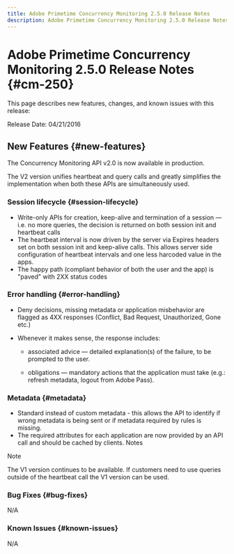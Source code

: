 ```yaml
---
title: Adobe Primetime Concurrency Monitoring 2.5.0 Release Notes
description: Adobe Primetime Concurrency Monitoring 2.5.0 Release Notes
---
```


# Adobe Primetime Concurrency Monitoring 2.5.0 Release Notes {#cm-250}
 
This page describes new features, changes, and known issues with this release:

Release Date: 04/21/2016

## New Features {#new-features}

The Concurrency Monitoring API v2.0 is now available in production. 

The V2 version unifies heartbeat and query calls and greatly simplifies the implementation when both these APIs are simultaneously used.

 

### Session lifecycle {#session-lifecycle}

* Write-only APIs for creation, keep-alive and termination of a session — i.e. no more queries, the decision is returned on both session init and heartbeat calls
* The heartbeat interval is now driven by the server via Expires headers set on both session init and keep-alive calls. This allows server side configuration of heartbeat intervals and one less harcoded value in the apps.
* The happy path (compliant behavior of both the user and the app) is "paved" with 2XX status codes

### Error handling {#error-handling}

* Deny decisions, missing metadata or application misbehavior are flagged as 4XX responses (Conflict, Bad Request, Unauthorized, Gone etc.)

* Whenever it makes sense, the response includes:

    * associated advice — detailed explanation(s) of the failure, to be prompted to the user.

    * obligations — mandatory actions that the application must take (e.g.: refresh metadata, logout from Adobe Pass).

### Metadata {#metadata}

* Standard instead of custom metadata - this allows the API to identify if wrong metadata is being sent or if metadata required by rules is missing.
* The required attributes for each application are now provided by an API call and should be cached by clients.
Notes

>[!NOTE]
>
>The V1 version continues to be available. If customers need to use queries outside of the heartbeat call the V1 version can be used.


 

### Bug Fixes {#bug-fixes}

N/A

### Known Issues {#known-issues}

N/A
